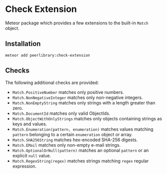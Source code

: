 Check Extension
===============

Meteor package which provides a few extensions to the built-in `Match` object.

Installation
------------

```
meteor add peerlibrary:check-extension
```

Checks
------

The following additional checks are provided:

  * `Match.PositiveNumber` matches only positive numbers.
  * `Match.NonNegativeInteger` matches only non-negative integers.
  * `Match.NonEmptyString` matches only strings with a length greater than zero.
  * `Match.DocumentId` matches only valid ObjectIds.
  * `Match.ObjectWithOnlyStrings` matches only objects containing strings as keys and values.
  * `Match.Enumeration(pattern, enumeration)` matches values matching `pattern` belonging to a certain `enumeration` object or array.
  * `Match.SHA256String` matches hex-encoded SHA-256 digests.
  * `Match.EMail` matches only non-empty e-mail strings.
  * `Match.OptionalOrNull(pattern)` matches an optional `pattern` or an explicit `null` value.
  * `Match.RegexString(regex)` matches strings matching `regex` regular expression.
